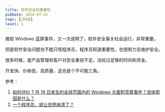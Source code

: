 ```yaml
---
title: 软件安全的重要性
pubDate: 2024-07-22
tags: [🔭科技]
level: 1
---
```


微软 Windows 蓝屏事件，又一次说明了，软件安全事关社会运行，非常重要。

但是软件安全问题也不能只怪程序员，程序员知道重要性，也很努力去维护安全。

很多时候，是产品管理和客户对安全重视不足，没给过足够的时间和资金。

开发快、价格低、高质量，这也是个不可能三角。

参考：
1. [如何评价 7 月 19 日发生的全球范围内的 Windows 大面积蓝屏事件？具体原因是什么？](https://www.zhihu.com/question/662013977)
2. [一个程序员，就让世界崩溃了？](https://www.bilibili.com/video/BV1Zf421q78w/)
